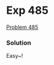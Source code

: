 # Exp 485
[Problem 485](https://leetcode.com/problems/max-consecutive-ones/description/)

### Solution
Easy~!